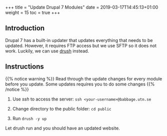 +++
title = "Update Drupal 7 Modules"
date =  2019-03-17T14:45:13+01:00
weight = 15
toc = true
+++

## Introduction

Drupal 7 has a built-in updater that updates everything that needs to be updated. However, it requires FTP access but we use SFTP so it does not work. Luckily, we can use [drush](/other_applications/drupal7) instead.

## Instructions

{{% notice warning %}}
Read through the update changes for every module before you update. Some updates requires you to do some changes
{{% /notice %}}

1. Use *ssh* to access the server: `ssh <your-username>@babbage.utn.se`

2. Change directory to the public folder: `cd public`

3. Run `drush -y up`

Let drush run and you should have an updated website.
